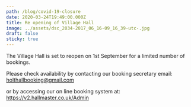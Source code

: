 ```yaml
---
path: /blog/covid-19-closure
date: 2020-03-24T19:49:00.000Z
title: Re opening of Village Hall
image: ../assets/dsc_2034-2017_06_16-09_16_39-utc-.jpg
draft: false
sticky: true
---
```



The Village Hall is set to reopen on 1st September for a limited number of bookings.

Please check availability by contacting our booking secretary email: holthallbooking@gmail.com

or by accessing our on line booking system at: https://v2.hallmaster.co.uk/Admin



[](https://www.gov.uk/coronavirus)